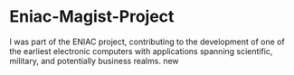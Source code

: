 # Eniac-Magist-Project
I was part of the ENIAC project, contributing to the development of one of the earliest electronic computers with applications spanning scientific, military, and potentially business realms.
new

